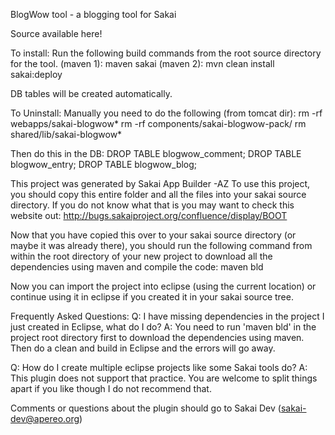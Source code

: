 BlogWow tool - a blogging tool for Sakai

Source available here!

To install:
Run the following build commands from the root source directory for the tool.
(maven 1): maven sakai
(maven 2): mvn clean install sakai:deploy

DB tables will be created automatically.

To Uninstall:
Manually you need to do the following (from tomcat dir):
rm -rf webapps/sakai-blogwow*
rm -rf components/sakai-blogwow-pack/
rm shared/lib/sakai-blogwow*

Then do this in the DB:
DROP TABLE blogwow_comment;
DROP TABLE blogwow_entry;
DROP TABLE blogwow_blog;


This project was generated by Sakai App Builder -AZ
To use this project, you should copy this entire folder and all the files
into your sakai source directory. If you do not know what that is you may
want to check this website out:
	http://bugs.sakaiproject.org/confluence/display/BOOT

Now that you have copied this over to your sakai source directory (or maybe it
was already there), you should run the following command from within the root directory of your new project to download all the
dependencies using maven and compile the code:
	maven bld

Now you can import the project into eclipse (using the current location)
or continue using it in eclipse if you created it in your sakai source tree.

Frequently Asked Questions:
Q: I have missing dependencies in the project I just created in Eclipse, what do I do?
A: You need to run 'maven bld' in the project root directory first to download the
dependencies using maven. Then do a clean and build in Eclipse and the errors will
go away.

Q: How do I create multiple eclipse projects like some Sakai tools do?
A: This plugin does not support that practice. You are welcome to split things
apart if you like though I do not recommend that.


Comments or questions about the plugin should go to Sakai Dev (sakai-dev@apereo.org)
